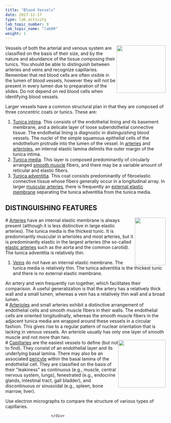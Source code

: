 ```yaml
---
title: "Blood Vessels"
date: 2017-12-17
type: lab_activity
lab_topic_number: 9
lab_topic_name: "lab09"
weight: 1
---
```

<div class="entrybody">
						<p><img src="http://histologylab.ccnmtl.columbia.edu/assets/images/larger%20vessel.jpg" style="width:154px; height:150px; float:right;">Vessels of both the arterial and venous system are classified on the basis of their size, and by the nature and abundance of the tissue composing their tunics.  You should be able to distinguish between arteries and veins and recognize capillaries. Remember that red blood cells are often visible in the lumen of blood vessels, however they will not be present in every lumen due to preparation of the slides. Do not depend on red blood cells when identifying blood vessels. </p>

<p>Larger vessels have a common structural plan in that they are composed of three concentric coats or tunics. These are:</p>


<ol>
<li><u>Tunica intima</u>.  This consists of the endothelial lining and its basement membrane, and a delicate layer of loose subendothelial connective tissue.   The endothelial lining is diagnostic in distinguishing blood vessels.  The nuclei of the simple squamous epithelial cells of the endothelium protrude into the lumen of the vessel. In <u>arteries</u> and <u>arterioles</u>, an internal elastic lamina delimits the outer margin of the tunica intima.</li>
<li><u>Tunica media</u>.  This layer is composed predominantly of circularly arranged <u>smooth muscle</u> fibers, and there may be a variable amount of reticular and elastic fibers.</li>
<li><u>Tunica adventitia</u>.  This coat consists predominantly of fibroelastic connective tissue whose fibers generally occur in a longitudinal array.  In larger <u>muscular arteries</u>, there is frequently an <u>external elastic membrane</u> separating the tunica adventitia from the tunica media.</li>
</ol>



<h2><span class="caps">DISTINGUISHING FEATURES</span></h2>

<p><img src="http://histologylab.ccnmtl.columbia.edu/assets/images/Distingushing%20feature%20-%20artery%20and%20vein.jpg" style="width:97px; height:150px; float:right;"># <u>Arteries</u> have an internal elastic membrane is always present (although it is less distinctive in large elastic arteries).  The tunica media is the thickest tunic. It is predominantly muscular in arterioles and most arteries, but it is predominantly elastic in the largest arteries (the so-called <u>elastic arteries</u> such as the aorta and the common carotid).  The tunica adventitia is relatively thin.</p>


<ol>
<li><u>Veins</u> do not have an internal elastic membrane.  The tunica media is relatively thin.  The tunica adventitia is the thickest tunic and there is no external elastic membrane.</li>
</ol>



<p>An artery and vein frequently run together, which facilitates their comparison.  A useful generalization is that the artery has a relatively thick wall and a small lumen, whereas a vein has a relatively thin wall and a broad lumen.<br>
# <u>Arterioles</u> and small arteries exhibit a distinctive arrangement of endothelial cells and smooth muscle fibers in their walls.  The endothelial cells are oriented longitudinally, whereas the smooth muscle fibers in the adjacent tunica media are wrapped around these vessels in a circular fashion.  This gives rise to a regular pattern of nuclear orientation that is lacking in venous vessels.  An arteriole usually has only one layer of smooth muscle and not more than two.<br>
<img src="http://histologylab.ccnmtl.columbia.edu/assets/images/distinguishing%20features%20-%20capillary.jpg" style="width:149px; height:150px; float:right;"># <u>Capillaries</u> are the easiest vessels to define (but not to find). They consist of an endothelial layer and its underlying basal lamina.  There may also be an associated <u>pericyte</u> within the basal lamina of the endothelial cell.  They are classified on the basis of their "leakiness" as continuous (e.g., muscle, central nervous system, lungs), fenestrated (e.g., endocrine glands, intestinal tract, gall bladder), and discontinuous or sinusoidal (e.g., spleen, bone marrow, liver).</p>

<p>Use electron micrographs to compare the structure of various types of capillaries.</p>
						
						
						</div>
